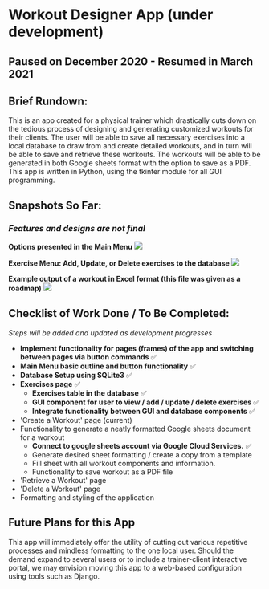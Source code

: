 # Workout Designer App (under development)
## Paused on December 2020 - Resumed in March 2021
## Brief Rundown:
This is an app created for a  physical trainer which drastically cuts down on the tedious process of designing and generating customized
workouts for their clients. The user will be able to save all necessary exercises into a local database to draw from and create detailed workouts, and in turn
will be able to save and retrieve these workouts. The workouts will be able to be generated in both Google sheets format with the option to save as a PDF. This app is written in Python, using the tkinter module for all GUI programming.

## Snapshots So Far:
### *Features and designs are not final*

**Options presented in the Main Menu**
![](https://github.com/LBellosguardo/ProjectDemos/blob/main/AppOutline.png)

**Exercise Menu: Add, Update, or Delete exercises to the database**
![](https://github.com/LBellosguardo/ProjectDemos/blob/main/ExercisesMenu.png)

**Example output of a workout in Excel format (this file was given as a roadmap)**
![](https://github.com/LBellosguardo/ProjectDemos/blob/main/ExcelExample.png)


## Checklist of Work Done / To Be Completed:
*Steps will be added and updated as development progresses*

- **Implement functionality for pages (frames) of the app and switching between pages via button commands**  :white_check_mark:
- **Main Menu basic outline and button functionality**  :white_check_mark:
- **Database Setup using SQLite3**  :white_check_mark:
- **Exercises page** :white_check_mark:
    - **Exercises table in the database**  :white_check_mark:
    - **GUI component for user to view / add / update / delete exercises** :white_check_mark:
    - **Integrate functionality between GUI and database components** :white_check_mark:
- 'Create a Workout' page (current)
- Functionality to generate a neatly formatted Google sheets document for a workout
    - **Connect to google sheets account via Google Cloud Services.** :white_check_mark:
    - Generate desired sheet formatting / create a copy from a template
    - Fill sheet with all workout components and information.
    - Functionality to save workout as a PDF file
- 'Retrieve a Workout' page
- 'Delete a Workout' page
- Formatting and styling of the application

    
## Future Plans for this App
This app will immediately offer the utility of cutting out various repetitive processes and mindless formatting to the one local user.
Should the demand expand to several users or to include a trainer-client interactive portal, we may envision moving this app to a web-based configuration
using tools such as Django.

